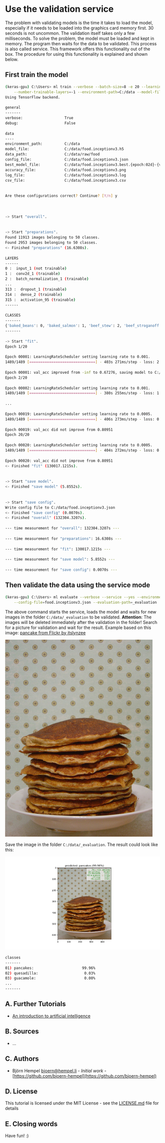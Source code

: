# Use the validation service

The problem with validating models is the time it takes to load the model, especially if it needs to be loaded into the graphics card memory first. 30 seconds is not uncommon. The validation itself takes only a few milliseconds. To solve the problem, the model must be loaded and kept in memory. The program then waits for the data to be validated. This process is also called service. This framework offers this functionality out of the box. The procedure for using this functionality is explained and shown below.

## First train the model

```bash
(keras-gpu) C:\Users> ml train --verbose --batch-size=8 -e 20 --learning-rate-epochs-drop=10 -m InceptionV3 \
    --number-trainable-layers=-1 --environment-path=C:/data --model-file=food.h5 --data-path=raw/food
Using TensorFlow backend.

general
-------
verbose:                   True
debug:                     False

data
----
environment_path:          C:/data
model_file:                C:/data/food.inceptionv3.h5
data_path:                 C:/data/raw/food
config_file:               C:/data/food.inceptionv3.json
best_model_file:           C:/data/food.inceptionv3.best.{epoch:02d}-{val_acc:.2f}.h5
accuracy_file:             C:/data/food.inceptionv3.png
log_file:                  C:/data/food.inceptionv3.log
csv_file:                  C:/data/food.inceptionv3.csv


Are these configurations correct? Continue? [Y/n] y



-> Start "overall".


-> Start "preparations".
Found 11913 images belonging to 50 classes.
Found 2953 images belonging to 50 classes.
<- Finished "preparations" (16.6308s).

LAYERS
------
0 :  input_1 (not trainable)
1 :  conv2d_1 (trainable)
2 :  batch_normalization_1 (trainable)
...
313 :  dropout_1 (trainable)
314 :  dense_2 (trainable)
315 :  activation_95 (trainable)
------

CLASSES
-------
{'baked_beans': 0, 'baked_salmon': 1, 'beef_stew': 2, 'beef_stroganoff': 3, 'brownies': 4, 'bundt_cake': 5, 'burger': 6, 'burrito': 7, 'buttermilk_biscuits': 8, 'caesar_salad': 9, 'calzone': 10, 'cheesecake': 11, 'chicken_piccata': 12, 'chicken_wings': 13, 'cinnamon_roll': 14, 'cobb_salad': 15, 'coleslaw': 16, 'corn_dog': 17, 'creamed_spinach': 18, 'donut': 19, 'empanada': 20, 'french_fries': 21, 'frittata': 22, 'granola_bar': 23, 'grilled_cheese_sandwich': 24, 'guacamole': 25, 'ice_cream': 26, 'kebabs': 27, 'key_lime_pie': 28, 'lasagne': 29, 'macaroni_and_cheese': 30, 'margarita': 31, 'martini': 32, 'mashed_potatoes': 33, 'meatballs': 34, 'meatloaf': 35, 'muffin': 36, 'nachos': 37, 'omelet': 38, 'pancakes': 39, 'pizza': 40, 'popcorn': 41, 'quesadilla': 42, 'salad': 43, 'sloppy_joe': 44, 'smoothie': 45, 'soup': 46, 'spaghetti': 47, 'stuffed_pepper': 48, 'waffles': 49}
-------

-> Start "fit".
Epoch 1/20

Epoch 00001: LearningRateScheduler setting learning rate to 0.001.
1489/1489 [==============================] - 403s 271ms/step - loss: 2.1907 - acc: 0.4269 - val_loss: 1.2153 - val_acc: 0.6728

Epoch 00001: val_acc improved from -inf to 0.67276, saving model to C:/data/food_3.inceptionv3.best.01-0.67.h5
Epoch 2/20

Epoch 00002: LearningRateScheduler setting learning rate to 0.001.
1489/1489 [==============================] - 380s 255ms/step - loss: 1.2329 - acc: 0.6587 - val_loss: 1.1075 - val_acc: 0.6978

...

Epoch 00019: LearningRateScheduler setting learning rate to 0.0005.
1489/1489 [==============================] - 406s 273ms/step - loss: 0.0448 - acc: 0.9868 - val_loss: 0.9251 - val_acc: 0.8092

Epoch 00019: val_acc did not improve from 0.80951
Epoch 20/20

Epoch 00020: LearningRateScheduler setting learning rate to 0.0005.
1489/1489 [==============================] - 404s 272ms/step - loss: 0.0364 - acc: 0.9895 - val_loss: 0.9661 - val_acc: 0.8024

Epoch 00020: val_acc did not improve from 0.80951
<- Finished "fit" (130017.1215s).


-> Start "save model".
<- Finished "save model" (5.8552s).


-> Start "save config".
Write config file to C:/data/food.inceptionv3.json
<- Finished "save config" (0.0070s).
<- Finished "overall" (132304.3207s).

--- time measurement for "overall": 132304.3207s ---

--- time measurement for "preparations": 16.6308s ---

--- time measurement for "fit": 130017.1215s ---

--- time measurement for "save model": 5.8552s ---

--- time measurement for "save config": 0.0070s ---
```

## Then validate the data using the service mode

```bash
(keras-gpu) C:\Users> ml evaluate --verbose --service --yes --environment-path=C:/data \
    --config-file=food.inceptionv3.json --evaluation-path=_evaluation
```

The above command starts the service, loads the model and waits for new images in the folder `C:/data/_evaluation` to be validated. **Attention**: The images will be deleted immediately after the validation in the folder! Search for a picture for validation and wait for the result. Example based on this image: [pancake from Flickr by itslynzee](https://www.flickr.com/photos/81106231@N00/192310519)

<img src="/markdown/image-classification/pancake.jpg">

Save the image in the folder `C:/data/_evaluation`. The result could look like this:

<img src="/markdown/image-classification/pancake_predicted.png">

```bash
classes
-------
01) pancakes:                      99.96%
02) quesadilla:                     0.03%
03) guacamole:                      0.00%
...
-------
```

## A. Further Tutorials

* [An introduction to artificial intelligence](https://github.com/friends-of-ai/an-introduction-to-artificial-intelligence)

## B. Sources

* ...

## C. Authors

* Björn Hempel <bjoern@hempel.li> - _Initial work_ - [https://github.com/bjoern-hempel](https://github.com/bjoern-hempel)

## D. License

This tutorial is licensed under the MIT License - see the [LICENSE.md](/LICENSE.md) file for details

## E. Closing words

Have fun! :)

